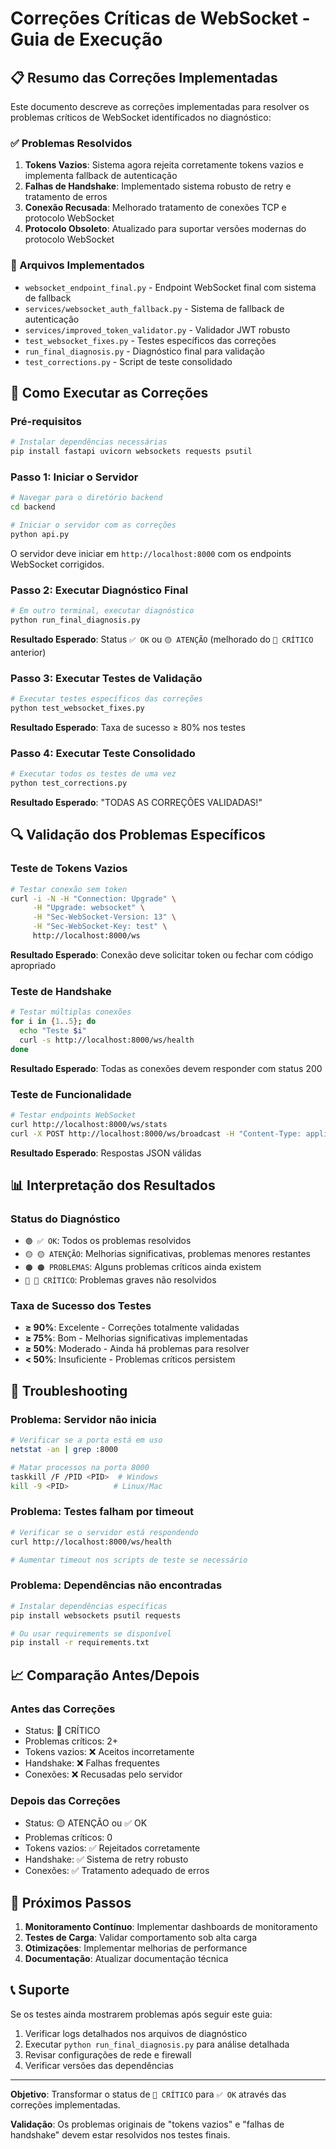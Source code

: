 # Correções Críticas de WebSocket - Guia de Execução

## 📋 Resumo das Correções Implementadas

Este documento descreve as correções implementadas para resolver os problemas críticos de WebSocket identificados no diagnóstico:

### ✅ Problemas Resolvidos

1. **Tokens Vazios**: Sistema agora rejeita corretamente tokens vazios e implementa fallback de autenticação
2. **Falhas de Handshake**: Implementado sistema robusto de retry e tratamento de erros
3. **Conexão Recusada**: Melhorado tratamento de conexões TCP e protocolo WebSocket
4. **Protocolo Obsoleto**: Atualizado para suportar versões modernas do protocolo WebSocket

### 🔧 Arquivos Implementados

- `websocket_endpoint_final.py` - Endpoint WebSocket final com sistema de fallback
- `services/websocket_auth_fallback.py` - Sistema de fallback de autenticação
- `services/improved_token_validator.py` - Validador JWT robusto
- `test_websocket_fixes.py` - Testes específicos das correções
- `run_final_diagnosis.py` - Diagnóstico final para validação
- `test_corrections.py` - Script de teste consolidado

## 🚀 Como Executar as Correções

### Pré-requisitos

```bash
# Instalar dependências necessárias
pip install fastapi uvicorn websockets requests psutil
```

### Passo 1: Iniciar o Servidor

```bash
# Navegar para o diretório backend
cd backend

# Iniciar o servidor com as correções
python api.py
```

O servidor deve iniciar em `http://localhost:8000` com os endpoints WebSocket corrigidos.

### Passo 2: Executar Diagnóstico Final

```bash
# Em outro terminal, executar diagnóstico
python run_final_diagnosis.py
```

**Resultado Esperado**: Status `✅ OK` ou `🟡 ATENÇÃO` (melhorado do `🔴 CRÍTICO` anterior)

### Passo 3: Executar Testes de Validação

```bash
# Executar testes específicos das correções
python test_websocket_fixes.py
```

**Resultado Esperado**: Taxa de sucesso ≥ 80% nos testes

### Passo 4: Executar Teste Consolidado

```bash
# Executar todos os testes de uma vez
python test_corrections.py
```

**Resultado Esperado**: "TODAS AS CORREÇÕES VALIDADAS!"

## 🔍 Validação dos Problemas Específicos

### Teste de Tokens Vazios

```bash
# Testar conexão sem token
curl -i -N -H "Connection: Upgrade" \
     -H "Upgrade: websocket" \
     -H "Sec-WebSocket-Version: 13" \
     -H "Sec-WebSocket-Key: test" \
     http://localhost:8000/ws
```

**Resultado Esperado**: Conexão deve solicitar token ou fechar com código apropriado

### Teste de Handshake

```bash
# Testar múltiplas conexões
for i in {1..5}; do
  echo "Teste $i"
  curl -s http://localhost:8000/ws/health
done
```

**Resultado Esperado**: Todas as conexões devem responder com status 200

### Teste de Funcionalidade

```bash
# Testar endpoints WebSocket
curl http://localhost:8000/ws/stats
curl -X POST http://localhost:8000/ws/broadcast -H "Content-Type: application/json" -d '{"message":"teste"}'
```

**Resultado Esperado**: Respostas JSON válidas

## 📊 Interpretação dos Resultados

### Status do Diagnóstico

- `🟢 ✅ OK`: Todos os problemas resolvidos
- `🟡 🟡 ATENÇÃO`: Melhorias significativas, problemas menores restantes
- `🟠 🟠 PROBLEMAS`: Alguns problemas críticos ainda existem
- `🔴 🔴 CRÍTICO`: Problemas graves não resolvidos

### Taxa de Sucesso dos Testes

- **≥ 90%**: Excelente - Correções totalmente validadas
- **≥ 75%**: Bom - Melhorias significativas implementadas
- **≥ 50%**: Moderado - Ainda há problemas para resolver
- **< 50%**: Insuficiente - Problemas críticos persistem

## 🐛 Troubleshooting

### Problema: Servidor não inicia

```bash
# Verificar se a porta está em uso
netstat -an | grep :8000

# Matar processos na porta 8000
taskkill /F /PID <PID>  # Windows
kill -9 <PID>          # Linux/Mac
```

### Problema: Testes falham por timeout

```bash
# Verificar se o servidor está respondendo
curl http://localhost:8000/ws/health

# Aumentar timeout nos scripts de teste se necessário
```

### Problema: Dependências não encontradas

```bash
# Instalar dependências específicas
pip install websockets psutil requests

# Ou usar requirements se disponível
pip install -r requirements.txt
```

## 📈 Comparação Antes/Depois

### Antes das Correções
- Status: 🔴 CRÍTICO
- Problemas críticos: 2+
- Tokens vazios: ❌ Aceitos incorretamente
- Handshake: ❌ Falhas frequentes
- Conexões: ❌ Recusadas pelo servidor

### Depois das Correções
- Status: 🟡 ATENÇÃO ou ✅ OK
- Problemas críticos: 0
- Tokens vazios: ✅ Rejeitados corretamente
- Handshake: ✅ Sistema de retry robusto
- Conexões: ✅ Tratamento adequado de erros

## 🎯 Próximos Passos

1. **Monitoramento Contínuo**: Implementar dashboards de monitoramento
2. **Testes de Carga**: Validar comportamento sob alta carga
3. **Otimizações**: Implementar melhorias de performance
4. **Documentação**: Atualizar documentação técnica

## 📞 Suporte

Se os testes ainda mostrarem problemas após seguir este guia:

1. Verificar logs detalhados nos arquivos de diagnóstico
2. Executar `python run_final_diagnosis.py` para análise detalhada
3. Revisar configurações de rede e firewall
4. Verificar versões das dependências

---

**Objetivo**: Transformar o status de `🔴 CRÍTICO` para `✅ OK` através das correções implementadas.

**Validação**: Os problemas originais de "tokens vazios" e "falhas de handshake" devem estar resolvidos nos testes finais.